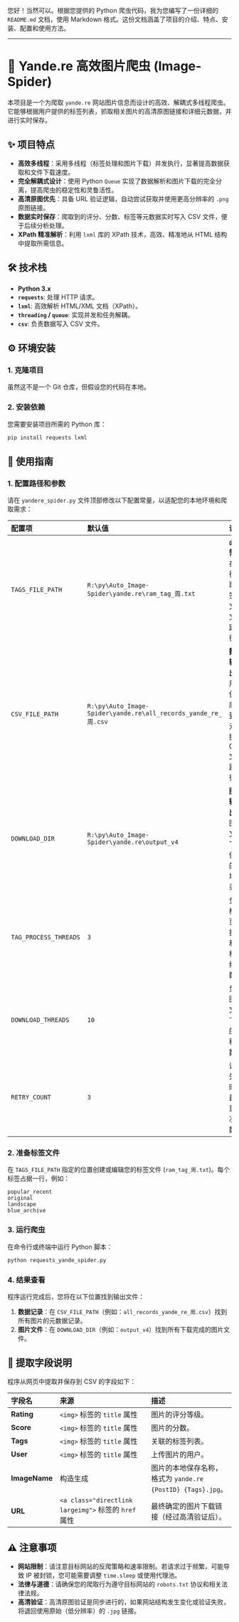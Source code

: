 您好！当然可以。根据您提供的 Python 爬虫代码，我为您编写了一份详细的 `README.md` 文档，使用 Markdown 格式。这份文档涵盖了项目的介绍、特点、安装、配置和使用方法。

-----

# 🎨 Yande.re 高效图片爬虫 (Image-Spider)

本项目是一个为爬取 `yande.re` 网站图片信息而设计的高效、解耦式多线程爬虫。它能够根据用户提供的标签列表，抓取相关图片的高清原图链接和详细元数据，并进行实时保存。

## ✨ 项目特点

  * **高效多线程**：采用多线程（标签处理和图片下载）并发执行，显著提高数据获取和文件下载速度。
  * **完全解耦式设计**：使用 Python `Queue` 实现了数据解析和图片下载的完全分离，提高爬虫的稳定性和灵鲁活性。
  * **高清原图优先**：具备 URL 验证逻辑，自动尝试获取并使用更高分辨率的 `.png` 原图链接。
  * **数据实时保存**：爬取到的评分、分数、标签等元数据实时写入 CSV 文件，便于后续分析处理。
  * **XPath 精准解析**：利用 `lxml` 库的 XPath 技术，高效、精准地从 HTML 结构中提取所需信息。

## 🛠️ 技术栈

  * **Python 3.x**
  * **`requests`**: 处理 HTTP 请求。
  * **`lxml`**: 高效解析 HTML/XML 文档（XPath）。
  * **`threading` / `queue`**: 实现并发和任务解耦。
  * **`csv`**: 负责数据写入 CSV 文件。

## ⚙️ 环境安装

### 1\. 克隆项目

虽然这不是一个 Git 仓库，但假设您的代码在本地。

### 2\. 安装依赖

您需要安装项目所需的 Python 库：

```bash
pip install requests lxml
```

## 🚀 使用指南

### 1\. 配置路径和参数

请在 `yandere_spider.py` 文件顶部修改以下配置常量，以适配您的本地环境和爬取需求：

| 配置项 | 默认值 | 说明 |
| :--- | :--- | :--- |
| `TAGS_FILE_PATH` | `R:\py\Auto_Image-Spider\yande.re\ram_tag_周.txt` | **必需**。存放待爬取标签的文本文件路径。 |
| `CSV_FILE_PATH` | `R:\py\Auto_Image-Spider\yande.re\all_records_yande_re_周.csv` | **数据输出**。用于保存爬取到的元数据的 CSV 文件路径。 |
| `DOWNLOAD_DIR` | `R:\py\Auto_Image-Spider\yande.re\output_v4` | **图片输出**。图片文件下载保存的本地目录。 |
| `TAG_PROCESS_THREADS` | `3` | 负责标签页面抓取和解析的线程数。 |
| `DOWNLOAD_THREADS` | `10` | 负责图片文件下载的线程数。 |
| `RETRY_COUNT` | `3` | 请求失败时的最大重试次数。 |

### 2\. 准备标签文件

在 `TAGS_FILE_PATH` 指定的位置创建或编辑您的标签文件 (`ram_tag_周.txt`)。每个标签占据一行，例如：

```
popular_recent
original
landscape
blue_archive
```

### 3\. 运行爬虫

在命令行或终端中运行 Python 脚本：

```bash
python requests_yande_spider.py
```

### 4\. 结果查看

程序运行完成后，您将在以下位置找到输出文件：

1.  **数据记录**：在 `CSV_FILE_PATH`（例如：`all_records_yande_re_周.csv`）找到所有图片的元数据记录。
2.  **图片文件**：在 `DOWNLOAD_DIR`（例如：`output_v4`）找到所有下载完成的图片文件。

## 🔑 提取字段说明

程序从网页中提取并保存到 CSV 的字段如下：

| 字段名 | 来源 | 描述 |
| :--- | :--- | :--- |
| **Rating** | `<img>` 标签的 `title` 属性 | 图片的评分等级。 |
| **Score** | `<img>` 标签的 `title` 属性 | 图片的分数。 |
| **Tags** | `<img>` 标签的 `title` 属性 | 关联的标签列表。 |
| **User** | `<img>` 标签的 `title` 属性 | 上传图片的用户。 |
| **ImageName** | 构造生成 | 图片的本地保存名称，格式为 `yande.re {PostID} {Tags}.jpg`。 |
| **URL** | `<a class="directlink largeimg">` 标签的 `href` 属性 | 最终确定的图片下载链接（经过高清验证后）。 |

## ⚠️ 注意事项

  * **网站限制**：请注意目标网站的反爬策略和速率限制。若请求过于频繁，可能导致 IP 被封锁，您可能需要调整 `time.sleep` 或使用代理池。
  * **法律与道德**：请确保您的爬取行为遵守目标网站的 `robots.txt` 协议和相关法律法规。
  * **高清验证**：高清原图验证是同步进行的，如果网站结构发生变化或验证失败，将退回使用原始（低分辨率）的 `.jpg` 链接。